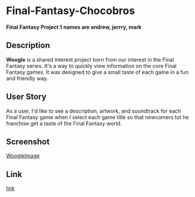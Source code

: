 # Final-Fantasy-Chocobros
**Final Fantasy Project 1**
**names are andrew, jerrry, mark**

## Description 

**Woogle** is a shared interest project born from our interest in the Final Fantasy series. It's a way to quickly view information on the core Final Fantasy games. It was designed to give a small taste of each game in a fun and friendly way.  

## User Story
As a user, I'd like to see a description, artwork, and soundtrack for each Final Fantasy game when I select each game title so that newcomers tot he franchise get a taste of the Final Fantasy world.

## Screenshot
[WoogleImage](https://imgur.com/a/NlDwObK)

## Link
[link](https://github.com/Mark55Kelly/Final-Fantasy-Chocobros)